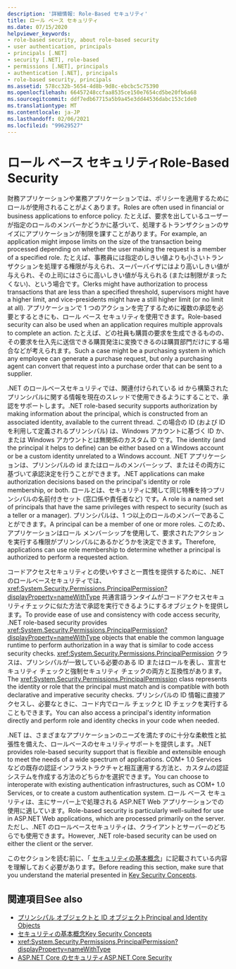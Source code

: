 ```yaml
---
description: '詳細情報: Role-Based セキュリティ'
title: ロール ベース セキュリティ
ms.date: 07/15/2020
helpviewer_keywords:
- role-based security, about role-based security
- user authentication, principals
- principals [.NET]
- security [.NET], role-based
- permissions [.NET], principals
- authentication [.NET], principals
- role-based security, principals
ms.assetid: 578cc32b-5654-4d8b-9d8c-ebcbc5c75390
ms.openlocfilehash: 66457248ccfaa8535ce150e7654cd5be20fb6a68
ms.sourcegitcommit: ddf7edb67715a5b9a45e3dd44536dabc153c1de0
ms.translationtype: MT
ms.contentlocale: ja-JP
ms.lasthandoff: 02/06/2021
ms.locfileid: "99629527"
---
```

# <a name="role-based-security"></a><span data-ttu-id="957b8-103">ロール ベース セキュリティ</span><span class="sxs-lookup"><span data-stu-id="957b8-103">Role-Based Security</span></span>

<span data-ttu-id="957b8-104">財務アプリケーションや業務アプリケーションでは、ポリシーを適用するためにロールが使用されることがよくあります。</span><span class="sxs-lookup"><span data-stu-id="957b8-104">Roles are often used in financial or business applications to enforce policy.</span></span> <span data-ttu-id="957b8-105">たとえば、要求を出しているユーザーが指定のロールのメンバーかどうかに基づいて、処理するトランザクションのサイズにアプリケーションが制限を課すことがあります。</span><span class="sxs-lookup"><span data-stu-id="957b8-105">For example, an application might impose limits on the size of the transaction being processed depending on whether the user making the request is a member of a specified role.</span></span> <span data-ttu-id="957b8-106">たとえば、事務員には指定のしきい値よりも小さいトランザクションを処理する権限が与えられ、スーパーバイザにはより高いしきい値が与えられ、その上司にはさらに高いしきい値が与えられる (または制限がまったくない)、という場合です。</span><span class="sxs-lookup"><span data-stu-id="957b8-106">Clerks might have authorization to process transactions that are less than a specified threshold, supervisors might have a higher limit, and vice-presidents might have a still higher limit (or no limit at all).</span></span> <span data-ttu-id="957b8-107">アプリケーションで 1 つのアクションを完了するために複数の承認を必要とするときにも、ロール ベース セキュリティを使用できます。</span><span class="sxs-lookup"><span data-stu-id="957b8-107">Role-based security can also be used when an application requires multiple approvals to complete an action.</span></span> <span data-ttu-id="957b8-108">たとえば、どの社員も購買の要求を生成できるものの、その要求を仕入先に送信できる購買発注に変換できるのは購買部門だけにする場合などが考えられます。</span><span class="sxs-lookup"><span data-stu-id="957b8-108">Such a case might be a purchasing system in which any employee can generate a purchase request, but only a purchasing agent can convert that request into a purchase order that can be sent to a supplier.</span></span>  
  
 <span data-ttu-id="957b8-109">.NET のロールベースセキュリティでは、関連付けられている id から構築されたプリンシパルに関する情報を現在のスレッドで使用できるようにすることで、承認をサポートします。</span><span class="sxs-lookup"><span data-stu-id="957b8-109">.NET role-based security supports authorization by making information about the principal, which is constructed from an associated identity, available to the current thread.</span></span> <span data-ttu-id="957b8-110">この場合の ID (および ID を利用して定義されるプリンシパル) は、Windows アカウントに基づく ID か、または Windows アカウントとは無関係のカスタム ID です。</span><span class="sxs-lookup"><span data-stu-id="957b8-110">The identity (and the principal it helps to define) can be either based on a Windows account or be a custom identity unrelated to a Windows account.</span></span> <span data-ttu-id="957b8-111">.NET アプリケーションは、プリンシパルの id またはロールのメンバーシップ、またはその両方に基づいて承認決定を行うことができます。</span><span class="sxs-lookup"><span data-stu-id="957b8-111">.NET applications can make authorization decisions based on the principal's identity or role membership, or both.</span></span> <span data-ttu-id="957b8-112">ロールとは、セキュリティに関して同じ特権を持つプリンシパルの名前付きセット (窓口係や責任者など) です。</span><span class="sxs-lookup"><span data-stu-id="957b8-112">A role is a named set of principals that have the same privileges with respect to security (such as a teller or a manager).</span></span> <span data-ttu-id="957b8-113">プリンシパルは、1 つ以上のロールのメンバーであることができます。</span><span class="sxs-lookup"><span data-stu-id="957b8-113">A principal can be a member of one or more roles.</span></span> <span data-ttu-id="957b8-114">このため、アプリケーションはロール メンバーシップを使用して、要求されたアクションを実行する権限がプリンシパルにあるかどうかを決定できます。</span><span class="sxs-lookup"><span data-stu-id="957b8-114">Therefore, applications can use role membership to determine whether a principal is authorized to perform a requested action.</span></span>  
  
 <span data-ttu-id="957b8-115">コードアクセスセキュリティとの使いやすさと一貫性を提供するために、.NET のロールベースセキュリティでは、 <xref:System.Security.Permissions.PrincipalPermission?displayProperty=nameWithType> 共通言語ランタイムがコードアクセスセキュリティチェックに似た方法で承認を実行できるようにするオブジェクトを提供します。</span><span class="sxs-lookup"><span data-stu-id="957b8-115">To provide ease of use and consistency with code access security, .NET role-based security provides <xref:System.Security.Permissions.PrincipalPermission?displayProperty=nameWithType> objects that enable the common language runtime to perform authorization in a way that is similar to code access security checks.</span></span> <span data-ttu-id="957b8-116"><xref:System.Security.Permissions.PrincipalPermission> クラスは、プリンシパルが一致している必要のある ID またはロールを表し、宣言セキュリティ チェックと強制セキュリティ チェックの両方と互換性があります。</span><span class="sxs-lookup"><span data-stu-id="957b8-116">The <xref:System.Security.Permissions.PrincipalPermission> class represents the identity or role that the principal must match and is compatible with both declarative and imperative security checks.</span></span> <span data-ttu-id="957b8-117">プリンシパルの ID 情報に直接アクセスし、必要なときに、コード内でロール チェックと ID チェックを実行することもできます。</span><span class="sxs-lookup"><span data-stu-id="957b8-117">You can also access a principal's identity information directly and perform role and identity checks in your code when needed.</span></span>  
  
 <span data-ttu-id="957b8-118">.NET は、さまざまなアプリケーションのニーズを満たすのに十分な柔軟性と拡張性を備えた、ロールベースのセキュリティサポートを提供します。</span><span class="sxs-lookup"><span data-stu-id="957b8-118">.NET provides role-based security support that is flexible and extensible enough to meet the needs of a wide spectrum of applications.</span></span> <span data-ttu-id="957b8-119">COM+ 1.0 Services などの既存の認証インフラストラクチャと相互運用する方法と、カスタムの認証システムを作成する方法のどちらかを選択できます。</span><span class="sxs-lookup"><span data-stu-id="957b8-119">You can choose to interoperate with existing authentication infrastructures, such as COM+ 1.0 Services, or to create a custom authentication system.</span></span> <span data-ttu-id="957b8-120">ロール ベース セキュリティは、主にサーバー上で処理される ASP.NET Web アプリケーションでの使用に適しています。</span><span class="sxs-lookup"><span data-stu-id="957b8-120">Role-based security is particularly well-suited for use in ASP.NET Web applications, which are processed primarily on the server.</span></span> <span data-ttu-id="957b8-121">ただし、.NET のロールベースセキュリティは、クライアントとサーバーのどちらでも使用できます。</span><span class="sxs-lookup"><span data-stu-id="957b8-121">However, .NET role-based security can be used on either the client or the server.</span></span>  
  
 <span data-ttu-id="957b8-122">このセクションを読む前に、「 [セキュリティの基本概念](key-security-concepts.md)」に記載されている内容を理解しておく必要があります。</span><span class="sxs-lookup"><span data-stu-id="957b8-122">Before reading this section, make sure that you understand the material presented in [Key Security Concepts](key-security-concepts.md).</span></span>  
  
## <a name="see-also"></a><span data-ttu-id="957b8-123">関連項目</span><span class="sxs-lookup"><span data-stu-id="957b8-123">See also</span></span>
  
- [<span data-ttu-id="957b8-124">プリンシパル オブジェクトと ID オブジェクト</span><span class="sxs-lookup"><span data-stu-id="957b8-124">Principal and Identity Objects</span></span>](principal-and-identity-objects.md)
- [<span data-ttu-id="957b8-125">セキュリティの基本概念</span><span class="sxs-lookup"><span data-stu-id="957b8-125">Key Security Concepts</span></span>](key-security-concepts.md)
- <xref:System.Security.Permissions.PrincipalPermission?displayProperty=nameWithType>
- [<span data-ttu-id="957b8-126">ASP.NET Core のセキュリティ</span><span class="sxs-lookup"><span data-stu-id="957b8-126">ASP.NET Core Security</span></span>](/aspnet/core/security/)
